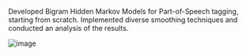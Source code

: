 Developed Bigram Hidden Markov Models for Part-of-Speech tagging, starting from scratch.
Implemented diverse smoothing techniques and conducted an analysis of the results.

![image](https://github.com/daniel-dabbah/HMM-POS/assets/115877882/96d2a7f7-8b68-4bed-a4cf-70fa5cbbafb7)



